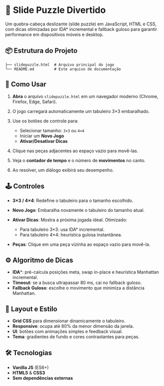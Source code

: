# 🎉 Slide Puzzle Divertido

Um quebra-cabeça deslizante (slide puzzle) em JavaScript, HTML e CSS, com dicas otimizadas por IDA\* incremental e fallback guloso para garantir performance em dispositivos móveis e desktop.

## 📦 Estrutura do Projeto

```
├── slidepuzzle.html  # Arquivo principal do jogo
└── README.md         # Este arquivo de documentação
```

## 🚀 Como Usar

1. **Abra** o arquivo `slidepuzzle.html` em um navegador moderno (Chrome, Firefox, Edge, Safari).
2. O jogo carregará automaticamente um tabuleiro 3×3 embaralhado.
3. Use os botões de controle para:

   * Selecionar tamanho: `3×3` ou `4×4`
   * Iniciar um **Novo Jogo**
   * **Ativar/Desativar Dicas**
4. Clique nas peças adjacentes ao espaço vazio para movê-las.
5. Veja o **contador de tempo** e o número de **movimentos** no canto.
6. Ao resolver, um diálogo exibirá seu desempenho.

## 🕹️ Controles

* **3×3 / 4×4**: Redefine o tabuleiro para o tamanho escolhido.
* **Novo Jogo**: Embaralha novamente o tabuleiro do tamanho atual.
* **Ativar Dicas**: Mostra a próxima jogada ideal. Otimizado:

  * Para tabuleiro 3×3: usa IDA\* incremental.
  * Para tabuleiro 4×4: heurística gulosa instantânea.
* **Peças**: Clique em uma peça vizinha ao espaço vazio para movê-la.

## ⚙️ Algoritmo de Dicas

* **IDA**\*: pré-calcula posições meta, swap in-place e heurística Manhattan incremental.
* **Timeout**: se a busca ultrapassar 80 ms, cai no fallback guloso.
* **Fallback Guloso**: escolhe o movimento que minimiza a distância Manhattan.

## 📐 Layout e Estilo

* **Grid CSS** para dimensionar dinamicamente o tabuleiro.
* **Responsive**: ocupa até 80% da menor dimensão da janela.
* **UI**: botões com animações simples e feedback visual.
* **Tema**: gradientes de fundo e cores contrastantes para peças.

## 🛠️ Tecnologias

* **Vanilla JS** (ES6+)
* **HTML5** & **CSS3**
* **Sem dependências externas**
